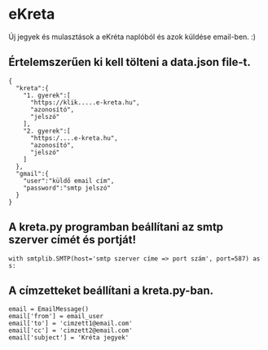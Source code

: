 # eKreta
Új jegyek és mulasztások a eKréta naplóból és azok küldése email-ben. :)
 
## Értelemszerűen ki kell tölteni a data.json file-t. ##

```
{
  "kreta":{
    "1. gyerek":[
      "https://klik.....e-kreta.hu",
      "azonosító",
      "jelszó"
    ],
    "2. gyerek":[
      "https:/....e-kreta.hu",
      "azonosító",
      "jelszó"
    ]
  },
  "gmail":{
    "user":"küldő email cím",
    "password":"smtp jelszó"
  }
}
```
## A kreta.py programban beállítani az smtp szerver címét és portját! ##
```
with smtplib.SMTP(host='smtp szerver címe => port szám', port=587) as s:
```
## A címzetteket beállítani a kreta.py-ban. ##
```
email = EmailMessage()
email['from'] = email_user
email['to'] = 'cimzett1@email.com'
email['cc'] = 'cimzett2@email.com'
email['subject'] = 'Kréta jegyek'
```
